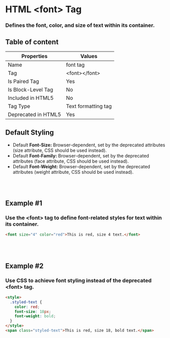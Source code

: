 # HTML &lt;font&gt; Tag

### Defines the font, color, and size of text within its container.



## Table of content


| Properties            | Values                                                               |
|---------------------|----------------------------------------------------------------------|
| Name                | font tag                                                |
| Tag                 | &lt;font&gt;&lt;/font&gt;                                            |
| Is Paired Tag       | Yes                                                  |
| Is Block-Level Tag  | No                                |
| Included in HTML5   | No     |
| Tag Type            | Text formatting tag     |
| Deprecated in HTML5 | Yes     |


## Default Styling


-	Default **Font-Size:** Browser-dependent, set by the deprecated attributes (size attribute, CSS should be used instead).
-	Default **Font-Family:** Browser-dependent, set by the deprecated attributes (face attribute, CSS should be used instead).
-	Default **Font-Weight:** Browser-dependent, set by the deprecated attributes (weight attribute, CSS should be used instead).


<br>
<br>

## Example #1
### Use the &lt;font&gt; tag to define font-related styles for text within its container.
```html
<font size="4" color="red">This is red, size 4 text.</font>
``` 
<br>
<br>

## Example #2
### Use CSS to achieve font styling instead of the deprecated &lt;font&gt; tag.
```html
<style>
  .styled-text {
    color: red;
    font-size: 18px;
    font-weight: bold;
  }
</style>
<span class="styled-text">This is red, size 18, bold text.</span>
``` 
<br>
<br>

